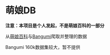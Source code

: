# 萌娘DB

**注意：本项目是个人发起，不是萌娘百科的一部分**

从[萌娘百科](https://zh.moegirl.org.cn/)与[Bangumi](https://bgm.tv/)爬取并整理的数据

Bangumi 160k数据集较大，暂不提供
